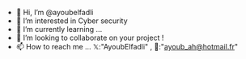 - 👋 Hi, I’m @ayoubelfadli
- 👀 I’m interested in Cyber security
- 🌱 I’m currently learning ...
- 💞️ I’m looking to collaborate on your project !
- 📫 How to reach me ... 𝕏:"AyoubElfadli" , 📧:"ayoub_ah@hotmail.fr"

<!---
ayoubelfadli/ayoubelfadli is a ✨ special ✨ repository because its `README.md` (this file) appears on your GitHub profile.
You can click the Preview link to take a look at your changes.
--->
